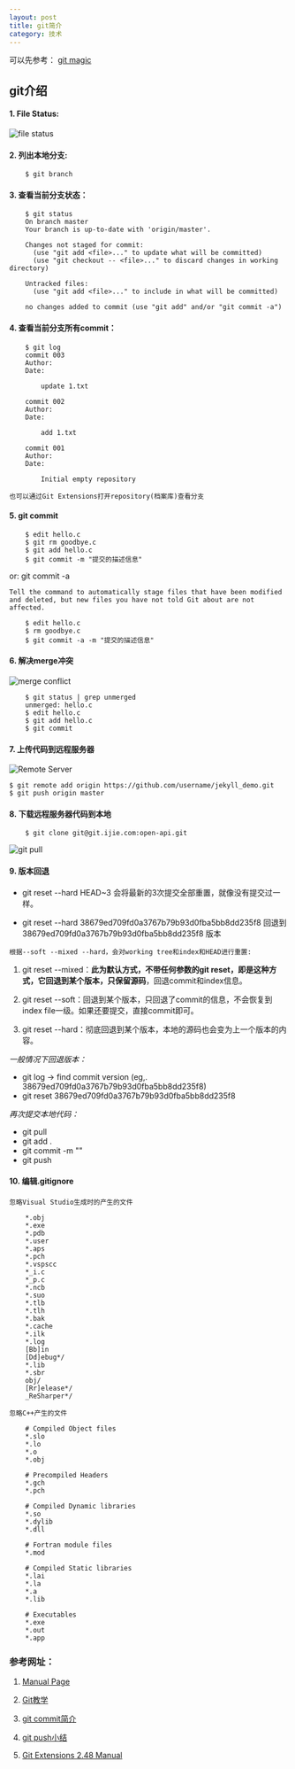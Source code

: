 ```yaml
---
layout: post
title: git简介
category: 技术
---
```


可以先参考： [git magic](http://www.csc.kth.se/utbildning/kth/kurser/DD2385/material/gitmagic.pdf "git")

## git介绍

#### 1. File Status:

![file status](http://image.slidesharecdn.com/giteveryone-101022053442-phpapp02/95/git-19-638.jpg?cb=1422675239)

#### 2. 列出本地分支:

```
    $ git branch
```

#### 3. 查看当前分支状态：

```
    $ git status
    On branch master
    Your branch is up-to-date with 'origin/master'.
    
    Changes not staged for commit:
      (use "git add <file>..." to update what will be committed)
      (use "git checkout -- <file>..." to discard changes in working directory)
    
    Untracked files:
      (use "git add <file>..." to include in what will be committed)
    
    no changes added to commit (use "git add" and/or "git commit -a")
```

#### 4. 查看当前分支所有commit：

```
    $ git log
    commit 003
    Author: 
    Date:   
    
        update 1.txt
    
    commit 002
    Author: 
    Date:   
    
        add 1.txt
        
    commit 001
    Author: 
    Date:   
    
        Initial empty repository
```

`也可以通过Git Extensions打开repository(档案库)查看分支`

#### 5. git commit

```
    $ edit hello.c
    $ git rm goodbye.c
    $ git add hello.c
    $ git commit -m "提交的描述信息"
```
or: git commit -a

`Tell the command to automatically stage files that have been modified and deleted, but new files you have not told Git about are not affected.`

```
    $ edit hello.c
    $ rm goodbye.c
    $ git commit -a -m "提交的描述信息"
```

#### 6. 解决merge冲突

![merge conflict](http://image.slidesharecdn.com/giteveryone-101022053442-phpapp02/95/git-40-638.jpg?cb=1422675239)

```
    $ git status | grep unmerged
    unmerged: hello.c
    $ edit hello.c
    $ git add hello.c
    $ git commit
```

#### 7. 上传代码到远程服务器

![Remote Server](http://image.slidesharecdn.com/giteveryone-101022053442-phpapp02/95/git-23-638.jpg?cb=1422675239)

    $ git remote add origin https://github.com/username/jekyll_demo.git
    $ git push origin master

#### 8. 下载远程服务器代码到本地

```
    $ git clone git@git.ijie.com:open-api.git
```

![git pull](http://image.slidesharecdn.com/giteveryone-101022053442-phpapp02/95/git-54-638.jpg?cb=1422675239)

#### 9. 版本回退

* git reset --hard HEAD~3 会将最新的3次提交全部重置，就像没有提交过一样。

* git reset --hard 38679ed709fd0a3767b79b93d0fba5bb8dd235f8 回退到38679ed709fd0a3767b79b93d0fba5bb8dd235f8 版本

`根据--soft --mixed --hard，会对working tree和index和HEAD进行重置:`

1. git reset --mixed：**此为默认方式，不带任何参数的git reset，即是这种方式，它回退到某个版本，只保留源码**，回退commit和index信息。
 
2. git reset --soft：回退到某个版本，只回退了commit的信息，不会恢复到index file一级。如果还要提交，直接commit即可。

3. git reset --hard：彻底回退到某个版本，本地的源码也会变为上一个版本的内容。

*一般情况下回退版本：*

* git log  -> find commit version (eg,. 38679ed709fd0a3767b79b93d0fba5bb8dd235f8)
* git reset 38679ed709fd0a3767b79b93d0fba5bb8dd235f8

*再次提交本地代码：*

* git pull
* git add .
* git commit -m ""
* git push

#### 10. 编辑.gitignore

`忽略Visual Studio生成时的产生的文件`

```
    *.obj
    *.exe
    *.pdb
    *.user
    *.aps
    *.pch
    *.vspscc
    *_i.c
    *_p.c
    *.ncb
    *.suo
    *.tlb
    *.tlh
    *.bak
    *.cache
    *.ilk
    *.log
    [Bb]in
    [Dd]ebug*/
    *.lib
    *.sbr
    obj/
    [Rr]elease*/
    _ReSharper*/
```

`忽略C++产生的文件`

```
    # Compiled Object files
    *.slo
    *.lo
    *.o
    *.obj
    
    # Precompiled Headers
    *.gch
    *.pch
    
    # Compiled Dynamic libraries
    *.so
    *.dylib
    *.dll
    
    # Fortran module files
    *.mod
    
    # Compiled Static libraries
    *.lai
    *.la
    *.a
    *.lib
    
    # Executables
    *.exe
    *.out
    *.app
```

### 参考网址：

1. [Manual Page](http://web.mit.edu/jhawk/mnt/spo/git/git-doc/index.html "Markdown")

2. [Git教学](http://www.slideshare.net/littlebtc/git-5528339 "Markdown")

3. [git commit简介](http://blog.csdn.net/hudashi/article/details/7664409 "Markdown")

4. [git push小结](http://blog.csdn.net/wh_19910525/article/details/7438183 "Markdown")

5. [Git Extensions 2.48 Manual](http://git-extensions-documentation.readthedocs.org/en/release-2.48/ "Markdown")
